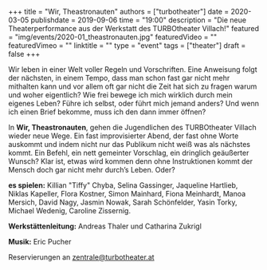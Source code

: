 +++
title = "Wir, Theastronauten"
authors = ["turbotheater"]
date = 2020-03-05
publishdate = 2019-09-06
time = "19:00"
description = "Die neue Theaterperformance aus der Werkstatt des TURBOtheater Villach!"
featured = "img/events/2020-01_theastronauten.jpg"
featuredVideo = ""
featuredVimeo = ""
linktitle = ""
type = "event"
tags = ["theater"]
draft = false
+++

Wir leben in einer Welt voller Regeln und Vorschriften.
Eine Anweisung folgt der nächsten, in einem Tempo, dass man schon fast gar nicht
mehr mithalten kann und vor allem oft gar nicht die Zeit hat sich zu fragen warum
und woher eigentlich? Wie frei bewege ich mich wirklich durch mein eigenes
Leben? Führe ich selbst, oder führt mich jemand anders? Und wenn ich einen Brief
bekomme, muss ich den dann immer öffnen?

In **Wir, Theastronauten**, gehen die Jugendlichen des TURBOtheater Villach wieder
neue Wege.
Ein fast improvisierter Abend, der fast ohne Worte auskommt und indem nicht nur
das Publikum nicht weiß was als nächstes kommt. Ein Befehl, ein nett gemeinter
Vorschlag, ein dringlich geäußerter Wunsch?
Klar ist, etwas wird kommen denn ohne Instruktionen kommt der Mensch doch gar
nicht mehr durch’s Leben. Oder?

**es spielen:** Killian "Tiffy" Chyba, Selina Gassinger, Jaqueline Hartlieb, Niklas
Kapeller, Flora Kostner, Simon Mainhard, Fiona Meinhardt, Manoa Mersich, David
Nagy, Jasmin Nowak, Sarah Schönfelder, Yasin Torky, Michael Wedenig, Caroline
Zissernig.

**Werkstättenleitung:** Andreas Thaler und Catharina Zukrigl

**Musik:** Eric Pucher

Reservierungen an [zentrale@turbotheater.at](mailto:zentrale@turbotheater.at)
